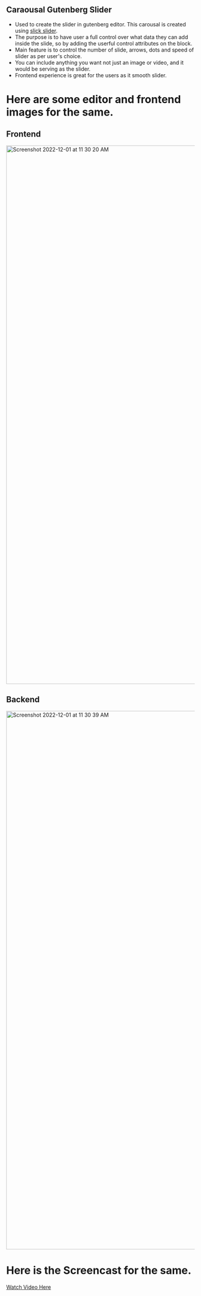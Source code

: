 ## Caraousal Gutenberg Slider

- Used to create the slider in gutenberg editor. This carousal is created using [slick slider](https://kenwheeler.github.io/slick/).
- The purpose is to have user a full control over what data they can add inside the slide, so by adding the userful control attributes on the block.
- Main feature is to control the number of slide, arrows, dots and speed of slider as per user's choice.
- You can include anything you want not just an image or video, and it would be serving as the slider.
- Frontend experience is great for the users as it smooth slider.

# Here are some editor and frontend images for the same.

## Frontend

<img width="1438" alt="Screenshot 2022-12-01 at 11 30 20 AM" src="https://user-images.githubusercontent.com/58802366/204979514-d199a257-e77b-4342-8824-8964f451d18f.png">

## Backend

<img width="1438" alt="Screenshot 2022-12-01 at 11 30 39 AM" src="https://user-images.githubusercontent.com/58802366/204979540-729a511f-3f4e-4fde-a7ec-94183da66118.png">

# Here is the Screencast for the same.

[Watch Video Here](https://watch.screencastify.com/v/crM6Xh7P96QRnKYZECaW)
